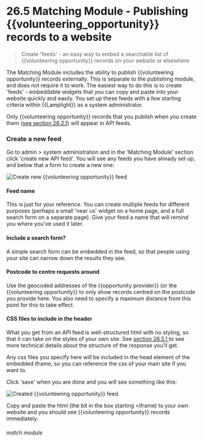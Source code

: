 # 26.5 Matching Module - Publishing {{volunteering_opportunity}} records to a website

> Create 'feeds' - an easy way to embed a searchable list of {{volunteering opportunity}} records on your website or elsewhere

The Matching Module includes the ability to publish {{volunteering opportunity}} records externally.  This is separate to the publishing module, and does not require it to work.  The easiest way to do this is to create 'feeds' - embeddable widgets that you can copy and paste into your website quickly and easily.  You set up these feeds with a few starting criteria within {{Lamplight}} as a system administrator.

Only {{volunteering opportunity}} records that you publish when you create them ([see section 26.2.1](/help/index/p/26.2.1)) will appear in API feeds.

### Create a new feed

Go to admin > system  administration  and in the 'Matching Module' section click 'create new API feed'.  You will see any feeds you have already set up, and below that a form to create a new one:

![Create new {{volunteering opportunity}} feed](26.5.0a.PNG)

#### Feed name
This is just for your reference.  You can create multiple feeds for different purposes (perhaps a small 'near us' widget on a home page, and a full search form on a separate page).  Give your feed a name that will remind you where you've used it later.

#### Include a search form?
A simple search form can be embedded in the feed, so that people using your site can narrow down the results they see.

#### Postcode to centre requests around
Use the geocoded addresses of the {{opportunity provider}} (or the {{volunteering opportunity}} to only show records centred on the postcode you provide here.  You also need to specify a maximum distance from this point for this to take effect.

#### CSS files to include in the header
What you get from an API feed is well-structured html with no styling, so that it can take on the styles of your own site.  See [section 26.5.1 ](/help/index/p/26.5.1) to see more technical details about the structure of the response you'll get.

Any css files you specify here will be included in the head element of the embedded iframe, so you can reference the css of your main site if you want to.


Click 'save' when you are done and you will see something like this:

![Created {{volunteering opportunity}} feed](26.5.0b.PNG)

Copy and paste the html (the bit in the box starting &lt;iframe) to your own website and you should see {{volunteering opportunity}} records immediately.



###### match module